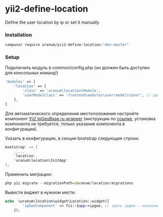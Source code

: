 # yii2-define-location
Define the user location by ip or set it manually

### Installation
```bash
composer require uranum/yii2-define-location:"dev-master"
```

### Setup
Подключить модуль в common/config.php (он должен быть доступен для консольных команд!)
```php
'modules' => [
    'location' => [
        'class' => 'uranum\location\Module',
        'userModelClass' => 'frontend\modules\user\models\User', // здесь указать класс модели User
    ],
]
```
Для автоматического определения местоположения настройте компонент [Yii2 IpGeoBase.ru wrapper](https://github.com/himiklab/yii2-ipgeobase-component)
(инструкции по [ссылке](https://github.com/himiklab/yii2-ipgeobase-component#Установка), установка компонента не требуется, только
указание компонента в конфигурации).

Указать в конфигурации, в секции bootstrap следующие строки:
```php
bootstrap' => [
    ....,
    'location', 
    'uranum\location\InitApp'
],
```
Применить миграцию:
```php
php yii migrate --migrationPath=@uranum/location/migrations
```

Вывести виджет в нужном месте:
```php
echo  \uranum\location\widget\Location::widget([
        'ipGeoComponent' => Yii::$app->ipgeo, // здесь ipgeo - название компонента himiklab\ipgeobase\IpGeoBase, указанного в секции components в config
    ]);
```